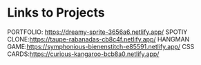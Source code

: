 # Links to Projects
PORTFOLIO: https://dreamy-sprite-3656a6.netlify.app/
SPOTIY CLONE:https://taupe-rabanadas-cb8c4f.netlify.app/
HANGMAN GAME:https://symphonious-bienenstitch-e85591.netlify.app/
CSS CARDS:https://curious-kangaroo-bcb8a0.netlify.app/
